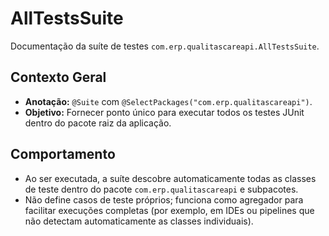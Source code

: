 # AllTestsSuite

Documentação da suíte de testes `com.erp.qualitascareapi.AllTestsSuite`.

## Contexto Geral
- **Anotação:** `@Suite` com `@SelectPackages("com.erp.qualitascareapi")`.
- **Objetivo:** Fornecer ponto único para executar todos os testes JUnit dentro do pacote raiz da aplicação.

## Comportamento
- Ao ser executada, a suíte descobre automaticamente todas as classes de teste dentro do pacote `com.erp.qualitascareapi` e subpacotes.
- Não define casos de teste próprios; funciona como agregador para facilitar execuções completas (por exemplo, em IDEs ou pipelines que não detectam automaticamente as classes individuais).
